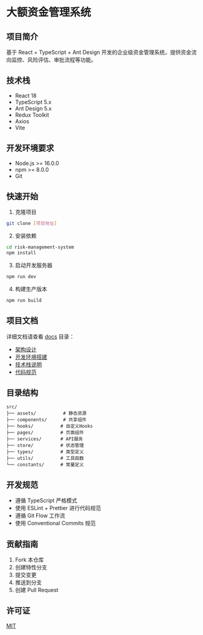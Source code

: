 # 大额资金管理系统

## 项目简介

基于 React + TypeScript + Ant Design 开发的企业级资金管理系统，提供资金流向监控、风险评估、审批流程等功能。

## 技术栈

- React 18
- TypeScript 5.x
- Ant Design 5.x
- Redux Toolkit
- Axios
- Vite

## 开发环境要求

- Node.js >= 16.0.0
- npm >= 8.0.0
- Git

## 快速开始

1. 克隆项目
```bash
git clone [项目地址]
```

2. 安装依赖
```bash
cd risk-management-system
npm install
```

3. 启动开发服务器
```bash
npm run dev
```

4. 构建生产版本
```bash
npm run build
```

## 项目文档

详细文档请查看 [docs](./docs) 目录：

- [架构设计](./docs/architecture.md)
- [开发环境搭建](./docs/development.md)
- [技术栈说明](./docs/tech-stack.md)
- [代码规范](./docs/code-style.md)

## 目录结构

```
src/
├── assets/          # 静态资源
├── components/      # 共享组件
├── hooks/          # 自定义Hooks
├── pages/          # 页面组件
├── services/       # API服务
├── store/          # 状态管理
├── types/          # 类型定义
├── utils/          # 工具函数
└── constants/      # 常量定义
```

## 开发规范

- 遵循 TypeScript 严格模式
- 使用 ESLint + Prettier 进行代码规范
- 遵循 Git Flow 工作流
- 使用 Conventional Commits 规范

## 贡献指南

1. Fork 本仓库
2. 创建特性分支
3. 提交变更
4. 推送到分支
5. 创建 Pull Request

## 许可证

[MIT](LICENSE)
